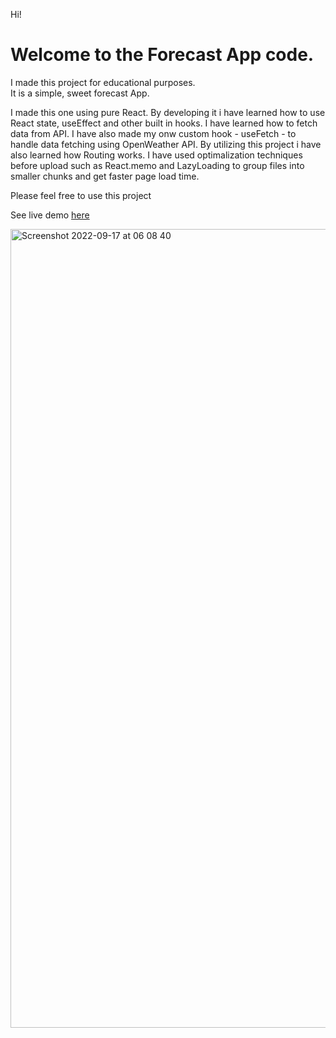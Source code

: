 Hi! 

<h1>Welcome to the Forecast App code.</h1>

<p>I made this project for educational purposes. <br>
It is a simple, sweet forecast App.</p>

I made this one using pure React. By developing it i have learned how to use React state, useEffect and other built in hooks. 
I have learned how to fetch data from API. 
I have also made my onw custom hook - useFetch - to handle data fetching using OpenWeather API. 
By utilizing this project i have also learned how Routing works. 
I have used optimalization techniques before upload such as React.memo and LazyLoading to group files into smaller chunks and get faster page load time. 

Please feel free to use this project

See live demo <a href='https://weather-app-deploy-hosting.web.app/'> here </a>

<img width="1278" alt="Screenshot 2022-09-17 at 06 08 40" src="https://user-images.githubusercontent.com/93245847/190839935-5340326a-bde2-4664-9476-834f88346125.png">

